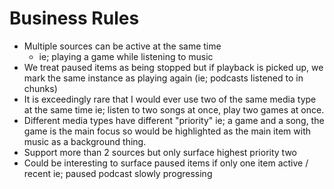 # Business Rules

- Multiple sources can be active at the same time
    - ie; playing a game while listening to music
- We treat paused items as being stopped but if playback is picked up, we mark the same instance as playing again (ie; podcasts listened to in chunks)
- It is exceedingly rare that I would ever use two of the same media type at the same time ie; listen to two songs at once, play two games at once.
- Different media types have different "priority" ie; a game and a song, the game is the main focus so would be highlighted as the main item with music as a background thing.
- Support more than 2 sources but only surface highest priority two
- Could be interesting to surface paused items if only one item active / recent ie; paused podcast slowly progressing